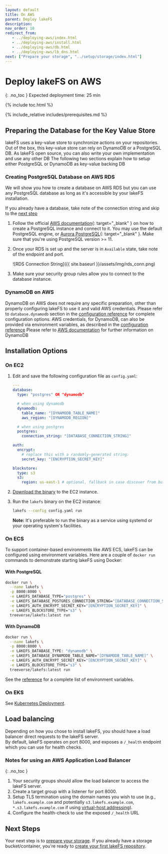 ```yaml
---
layout: default
title: On AWS
parent: Deploy lakeFS
description: 
nav_order: 10
redirect_from:
   - ../deploying-aws/index.html
   - ../deploying-aws/install.html
   - ../deploying-aws/db.html
   - ../deploying-aws/lb_dns.html
next: ["Prepare your storage", "../setup/storage/index.html"] 
---
```


# Deploy lakeFS on AWS

{: .no_toc }
Expected deployment time: 25 min

{% include toc.html %}

{% include_relative includes/prerequisites.md %}

## Preparing the Database for the Key Value Store

lakeFS uses a key-value store to synchronize actions on your repositories. Out of the box, this key-value store can rely on DynamoDB or a PostgreSQL DB. As lakeFS open source, you can also write your own implementation and use any other DB
The following two sections explain how to setup either PostgreSQL or DynamoDB as key-value backing DB

### Creating PostgreSQL Database on AWS RDS

We will show you how to create a database on AWS RDS but you can use any PostgreSQL database as long as it's accessible by your lakeFS installation.

If you already have a database, take note of the connection string and skip to the [next step](#installation-options)

1. Follow the official [AWS documentation](https://docs.aws.amazon.com/AmazonRDS/latest/UserGuide/CHAP_GettingStarted.CreatingConnecting.PostgreSQL.html){: target="_blank" } on how to create a PostgreSQL instance and connect to it.
   You may use the default PostgreSQL engine, or [Aurora PostgreSQL](https://docs.aws.amazon.com/AmazonRDS/latest/AuroraUserGuide/Aurora.AuroraPostgreSQL.html){: target="_blank" }. Make sure that you're using PostgreSQL version >= 11.
2. Once your RDS is set up and the server is in `Available` state, take note of the endpoint and port.

   ![RDS Connection String]({{ site.baseurl }}/assets/img/rds_conn.png)

3. Make sure your security group rules allow you to connect to the database instance.

### DynamoDB on AWS

DynamoDB on AWS does not require any specific preparation, other than properly configuring lakeFS to use it and valid AWS credentials. Please refer to `database.dynamodb` section in the [configuration reference](../reference/configuration.md#reference) for complete configuration options.
AWS credentials, for DynamoDB, can also be provided via environment variables, as described in the [configuration reference](../reference/configuration.md#using-environment-variables)
Please refer to [AWS documentation](https://aws.amazon.com/dynamodb/getting-started/) for further information on DynamoDB

## Installation Options

### On EC2

1. Edit and save the following configuration file as `config.yaml`:

   ```yaml
   ---
   database:
     type: "postgres" OR "dynamodb"

     # when using dynamodb
     dynamodb: 
       table_name: "[DYNAMODB_TABLE_NAME]"
       aws_region: "[DYNAMODB_REGION]"

     # when using postgres
     postgres:
       connection_string: "[DATABASE_CONNECTION_STRING]"

   auth:
     encrypt:
       # replace this with a randomly-generated string:
       secret_key: "[ENCRYPTION_SECRET_KEY]"

   blockstore:
     type: s3
     s3:
       region: us-east-1 # optional, fallback in case discover from bucket is not supported
   ```

1. [Download the binary](../index.md#downloads) to the EC2 instance.
1. Run the `lakefs` binary on the EC2 instance:
   ```sh
   lakefs --config config.yaml run
   ```
   **Note:** It's preferable to run the binary as a service using systemd or your operating system's facilities.

### On ECS

To support container-based environments like AWS ECS, lakeFS can be configured using environment variables. Here are a couple of `docker run` 
commands to demonstrate starting lakeFS using Docker:

#### With PostgreSQL

```sh
docker run \
  --name lakefs \
  -p 8000:8000 \
  -e LAKEFS_DATABASE_TYPE="postgres" \
  -e LAKEFS_DATABASE_POSTGRES_CONNECTION_STRING="[DATABASE_CONNECTION_STRING]" \
  -e LAKEFS_AUTH_ENCRYPT_SECRET_KEY="[ENCRYPTION_SECRET_KEY]" \
  -e LAKEFS_BLOCKSTORE_TYPE="s3" \
  treeverse/lakefs:latest run
```

#### With DynamoDB

```sh
docker run \
  --name lakefs \
  -p 8000:8000 \
  -e LAKEFS_DATABASE_TYPE: "dynamodb" \
  -e LAKEFS_DATABASE_DYNAMODB_TABLE_NAME="[DYNAMODB_TABLE_NAME]" \
  -e LAKEFS_AUTH_ENCRYPT_SECRET_KEY="[ENCRYPTION_SECRET_KEY]" \
  -e LAKEFS_BLOCKSTORE_TYPE="s3" \
  treeverse/lakefs:latest run
```

See the [reference](../reference/configuration.md#using-environment-variables) for a complete list of environment variables.

### On EKS

See [Kubernetes Deployment](./k8s.md).

## Load balancing

Depending on how you chose to install lakeFS, you should have a load balancer direct requests to the lakeFS server.  
By default, lakeFS operates on port 8000, and exposes a `/_health` endpoint which you can use for health checks.

### Notes for using an AWS Application Load Balancer
{: .no_toc }

1. Your security groups should allow the load balancer to access the lakeFS server.
1. Create a target group with a listener for port 8000.
1. Setup TLS termination using the domain names you wish to use (e.g., `lakefs.example.com` and potentially `s3.lakefs.example.com`, `*.s3.lakefs.example.com` if using [virtual-host addressing](https://docs.aws.amazon.com/AmazonS3/latest/userguide/VirtualHosting.html)).
1. Configure the health-check to use the exposed `/_health` URL

## Next Steps

Your next step is to [prepare your storage](../setup/storage/index.md). If you already have a storage bucket/container, you're ready to [create your first lakeFS repository](../setup/create-repo.md).
